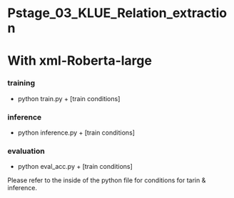 # Pstage_03_KLUE_Relation_extraction 
# With  xml-Roberta-large

### training
* python train.py + [train conditions]

### inference
* python inference.py + [train conditions]

### evaluation
* python eval_acc.py  + [train conditions]

Please refer to the inside of the python file for conditions for tarin & inference.
